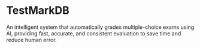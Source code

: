 # TestMarkDB
An intelligent system that automatically grades multiple-choice exams using AI, providing fast, accurate, and consistent evaluation to save time and reduce human error.
